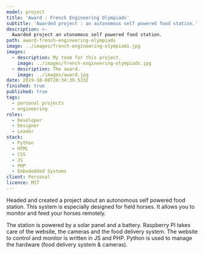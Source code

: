 ```yaml
---
model: project
title: 'Award : French Engineering Olympiads'
subtitle: 'Awarded project : an autonomous self powered food station.'
description: >-
  Awarded project an utonomous self powered food station.
path: award-french-engineering-olympiads
image: ../images/french-engineering-olympiads.jpg
images:
  - description: My team for this project.
    image: ../images/french-engineering-olympiads.jpg
  - description: The award.
    image: ../images/award.jpg
date: 2019-10-08T20:34:39.533Z
finished: true
published: true
tags:
  - personal projects
  - engineering
roles:
  - Developer
  - Designer
  - Leader
stack:
  - Python
  - HTML
  - CSS
  - JS
  - PHP
  - Embededded Systems
client: Personal
licence: MIT
---
```

Headed and created a project about an autonomous self powered food station. This system is especially designed for field horses. It allows you to monitor and feed your horses remotely. 

The station is powered by a solar panel and a battery. Raspberry PI takes care of the website, the cameras and the food delivery system. The website to control and monitor is written in JS and PHP. Python is used to manage the hardware (food delivery system & cameras).
